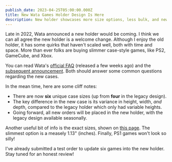 ```yaml
---
publish_date: 2023-04-25T05:00:00.000Z
title: New Wata Games Holder Design Is Here
description: New holder showcases more size options, less bulk, and new label design
---
```

Late in 2022, Wata announced a new holder would be coming. I think we can all agree the new holder is a welcome change. Although I enjoy the old holder, it has some quirks that haven't scaled well, both with time and space. More than ever folks are buying slimmer case-style games, like PS2, GameCube, and Xbox.

You can read Wata's [official FAQ](https://blog.watagames.com/2023/04/04/the-new-wata-holder-faq/) (released a few weeks ago) and the [subsequent announcement](https://blog.watagames.com/2023/04/20/the-new-wata-holder/). Both should answer some common questions regarding the new cases.

In the mean time, here are some cliff notes:

* There are now **six** unique case sizes (up from **four** in the legacy design).
* The key difference in the new case is its variance in height, width, *and* depth, compared to the legacy holder which only had variable heights.
* Going forward, all new orders will be placed in the new holder, with the legacy design available seasonally.

Another useful bit of info is the exact sizes, shown on [this page](https://www.watagames.com/what-we-do/our-technology). The slimmest option is a measely 1.13" (inches). Finally, PS1 games won't look so silly!

I've already submitted a test order to update six games into the new holder. Stay tuned for an honest review!
